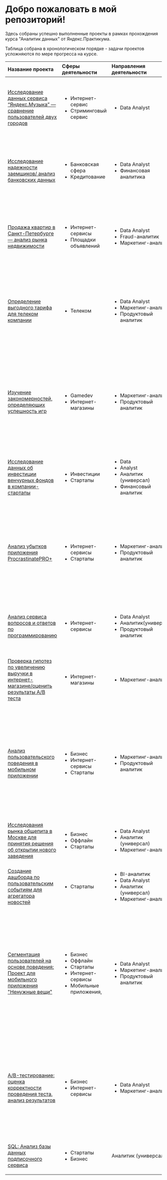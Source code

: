 # Добро пожаловать в мой репозиторий!

Здесь собраны успешно выполненные проекты в рамках прохождения курса "Аналитик данных" от Яндекс.Практикума. 

Таблица собрана в хронологическом порядке - задачи проектов усложняются по мере прогресса на курсе.

| Название проекта  | Сферы деятельности  | Направления деятельности | Навыки и инструменты | Задачи проекта | Ключевые слова |
|:------------- |:---------------| :-----------| :-------------| :-------------| :------------------|
|[Исследование данных сервиса “Яндекс.Музыка” — сравнение пользователей двух городов](https://github.com/leraish/Python_SQL_projects/tree/main/Ya_music)|<ul><li>Интернет-сервис</li><li> Стриминговый сервис|<ul><li>Data Analyst|<ul><li>Python</li><li>Pandas</li><li>предобработка данных| На реальных данных Яндекс.Музыки: проверка данных и сравнение поведения и предпочтений пользователей двух столиц — Москвы и Санкт-Петербурга|<ul><li>обработка данных</li><li>дубликаты</li><li>пропуски</li><li>логическая индексация</li><li>группировка</li><li>сортировка|
| [Исследование надежности заемщиков/ анализ банковских данных](https://github.com/leraish/Python_SQL_projects/tree/main/Bank) | <ul><li>Банковская сфера</li><li>Кредитование | <ul><li>Data Analyst</li><li>Финансовая аналитика | <ul><li>Python</li><li> Pandas,</li><li>Seaborn</li><li>предобработка данных|На основе статистики о платежеспособности клиентов исследовать влияет ли семейное положение, количество детей, уровень дохода и цели займа на факт возврата кредита в срок   | <ul><li>обработка данных</li><li> дубликаты</li><li> пропуски,</li><li>категоризация</li><li>декомпозиция  |
|[Продажа квартир в Санкт-Петербурге — анализ рынка недвижимости](https://github.com/leraish/Python_SQL_projects/tree/main/Realty)|<ul><li>Интернет-сервисы</li><li>Площадки объявлений| <ul><li>Data Analyst</li><li> Fraud-аналитик</li><li> Маркетинг-аналитик| <ul><li>Python</li><li> Pandas</li><li>  Matplotlib</li><li>  предобработка данных</li><li>  исследовательский анализ данных</li><li> визуализация данных| На данных Яндекс.Недвижимость: определить рыночную стоимость объектов недвижимости, типичные параметры квартир и зависимость стоимости от этих параметров|<ul><li>обработка данных</li><li> histogram </li><li> boxplot</li><li> scatterplot</li><li> категоризация</li><li> фрод-мониторинг</li><li>  корреляция|
|[Определение выгодного тарифа для телеком компании](https://github.com/leraish/Python_SQL_projects/tree/main/Telecom)|<ul><li>Телеком|<ul><li>Data Analyst</li><li>Маркетинг-аналитик</li><li>Продуктовый аналитик|<ul><li>Python</li><li>Pandas</li><li>Matplotlib</li><li> Seaborn, </li><li>NumPy</li><li>SciPy</li><li>описательная статистика</li><li>проверка статистических гипотез|Используя данные клиентов оператора сотовой связи, проанализировать поведение клеиентов, определить оптимальный тариф и статистически проверить гипотезы |<ul><li>обработка данных</li><li>histogram</li><li>boxplot</li><li>статистический тест</li><li>критерий Стьюдента|
|[Изучение закономерностей, определяющих успешность игр](https://github.com/leraish/Python_SQL_projects/tree/main/Gamedev)|<ul><li>Gamedev</li><li>Интернет-магазины|<ul><li>Маркетинг-аналитик</li><li>Продуктовый аналитик|<ul><li>Python</li><li>Pandas</li><li>NumPy</li><li>Matplotlib</li><li> предобработка данных</li><li>описательная статистика</li><li>исследовательский анализ данных</li><li>проверка статистических гипотез|На основании исторических данных о продажах компьютерных игр, оценок пользователей и экспертов, жанров и платформ, выявить закономерности, определяющие успешность игры. Выявить перспективные платформы и жанры для каждого представленного региона |<ul><li>обработка данных</li><li>histogram</li><li>boxplot</li><li>piechart</li><li> статистический тест</li><li>критерий Стьюдента |
|[Исследование данных об инвестиции венчурных фондов в компании-стартапы](https://github.com/leraish/Python_SQL_projects/tree/main/SQL_basic)|<ul><li>Инвестиции</li><li>Стартапы|<ul><li>Data</li><li>Analyst</li><li>Аналитик (универсал)</li><li>Финансовый аналитик|<ul><li>PostgreSQL</li><li>SQL|Произвести различные выгрузки данных венчурных фондов с помощью SQL|<ul><li>обработка данных</li><li>выгрузка данных</li><li>SQL|
|[Анализ убытков приложения ProcrastinatePRO+](https://github.com/leraish/Python_SQL_projects/tree/main/Digital_marketing)|<ul><li>Интернет-сервисы</li><li>Стартапы|<ul><li>Маркетинг-аналитик</li><li>Продуктовый аналитик|<ul><li>Matplotlib</li><li>Pandas</li><li>Python</li><li>Seaborn</li><li>когортный анализ</li><li>продуктовые метрики</li><li>юнит-экономика|Задача для маркетингового аналитика развлекательного приложения Procrastinate Pro+. Несмотря на огромные вложения в рекламу, последние несколько месяцев компания терпит убытки. Ваша задача — разобраться в причинах и помочь компании выйти в плюс.| <ul><li>обработка данных</li><li>статистический тест</li><li>LTV</li><li>CAC</li><li>когортный анализ|
|[Анализ сервиса вопросов и ответов по программированию](https://github.com/leraish/Python_SQL_projects/tree/main/SQL_advanced)|<ul><li>Интернет-сервисы|<ul><li>Data Analyst</li><li>Аналитик(универсал)</li><li>Продуктовый аналитик|<ul><li>PostgreSQL</li><li>SQL|С помощью SQL посчитаете и визуализируете ключевые метрики сервис-системы вопросов и ответов о программировании.|<ul><li>обработка данных</li><li>выгрузка данных</li><li>SQL|
|[Проверка гипотез по увеличению выручки в интернет-магазине/оценить результаты A/B теста](https://github.com/leraish/Python_SQL_projects/tree/main/Online_store_AB_test)|<ul><li>Интернет-магазины|<ul><li>Маркетинг-аналитик|<ul><li>A/B-тестирование</li><li>Matplotlib</li><li>Pandas</li><li>Python</li><li>SciPy</li><li>проверка статистических гипотез|Используя данные интернет-магазина приоритезировать гипотезы, произвести оценку результатов A/B-тестирования различными методами|<ul><li> A/B-тест</li><li>статистический тест</li><li>фреймворки RICE, ICE|
|[Анализ пользовательского поведения в мобильном приложении](https://github.com/leraish/Python_SQL_projects/tree/main/Mobile_app_AB_test)|<ul><li>Бизнес</li><li>Интернет-сервисы</li><li>Стартапы|<ul><li>Маркетинг-аналитик</li><li>Продуктовый аналитик|<ul><li>A/B-тестирование</li><li>Matplotlib</li><li>Pandas</li><li>Plotly</li><li>Python</li><li>Seaborn</li><li>визуализация данных</li><li>проверка статистических гипотез</li><li>продуктовые метрики</li><li>событийная аналитика|На основе данных использования мобильного приложения для продажи продуктов питания проанализировать воронку продаж, а также оценить результаты A/A/B-тестирования |<ul><li>A/B-тест</li><li>визуализация</li><li>статистический тест|
|[Исследования рынка общепита в Москве для принятия решения об открытии нового заведения](https://github.com/leraish/Python_SQL_projects/tree/main/Restaurants)|<ul><li>Бизнес</li><li>Оффлайн</li><li>Стартапы|<ul><li>Data Analyst</li><li>Аналитик (универсал)</li><li>Маркетинг-аналитик|<ul><li>Pandas</li><li>Plotly</li><li>Python</li><li>Seaborn</li><li>визуализация данных|Исследование рынка общественного питания на основе открытых данных, подготовка презентации.|<ul><li>обработка данных</li><li>визуализация данных</li><li>создание презентаций|
|[Создание дашборда по пользовательским событиям для агрегатора новостей](https://github.com/leraish/Python_SQL_projects/tree/main/Dzen_dashboard)|<ul><li>Стартапы|<ul><li>BI-аналитик</li><li>Data Analyst</li><li>Аналитик (универсал)</li><li>Маркетинг-аналитик|<ul><li>Tableau</li><li>построение дашбордов</li><li>продуктовые метрики|Для автоматизации работы менеджеров необходимо создать дашборд, отвечающий на регулярно возникающие вопросы|<ul><li>дашборд</li><li>визуализация данных</li><li>Tableau|
|[Сегментация пользователей на основе поведения: Проект для мобильного приложения "Ненужные вещи" ](https://github.com/leraish/Python_SQL_projects/tree/main/Final_mob_app)|<ul><li>Бизнес</li><li>Оффлайн</li><li>Стартапы</li><li> Интернет-сервисы</li><li> Мобильные приложения,|<ul><li>Data Analyst</li><li>Маркетинг-аналитик</li><li>Продуктовый аналитик|<ul><li>Python</li><li>Pandas</li><li>Scipy</li><li>Seaborn</li><li>Plotly</li><li>Matplotlib</li><li>сегмантация пользователей</li><li>когортный анализ</li><li>воронки и маркетинговые метрики</li><li>выделение сессий</li><li>визуалиция</li><li>проверка гипотез</li><li>статистические тесты</li><li>Tableau</li><li> презентации|Команда приложения "Ненужные вещи" хочет проанализировать поведение своих пользователей для дальнейшей адаптации приложения.| <ul><li>обработка данных</li><li>сегмантация</li><li>маркетинговые метрики</li><li>статистический анализ</li><li>A/B-тест</li><li>дашборд</li><li>презентации||
|[A/B-тестирование: оценка корректности проведения теста, анализ результатов](https://github.com/leraish/Python_SQL_projects/tree/main/Final_AB_test)|<ul><li>Бизнес</li><li>Интернет-сервисы|<ul><li>Data Analyst </li><li>Маркетинг-аналитик|<ul><li>Python</li><li>Pandas</li><li>SciPy</li><li>Plotly</li><li>Matplotlib</li><li>оценка корректности теста </li><li>статистические тесты</li><li>оценка групп теста</li><li>кумулятивные метрики</li><li>когортный анализ| Необходимо проанализировать А/В-тестирование: оценка корректности проведения теста, проверка долей z-критерием Ожидаемый эффект эксперимента: за 14 дней с момента регистрации пользователи покажут улучшение каждой метрики не менее, чем на 10%|<ul><li>A/B-тест</li><li> оценка корректности теста </li><li>визуализация </li><li>собственные функции||
|[SQL: Анализ базы данных подписочного сервиса](https://github.com/leraish/Python_SQL_projects/tree/2fb8a2ce1d1e75da2b673e8bc06d0317177a5806/SQL_with_connecting)|<ul><li>Стартапы </li><li>Бизнес|Аналитик (универсал)|<ul><li>подключение к БД </li><li> sqlalchemy </li><li>SQL </li><li>PostgreSQL|Необходимо подключиться к БД подписочного сервиса и выполнить SQL-запросы|<ul><li>SQL||


